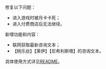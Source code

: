 修复以下问题：

- 进入游戏时被月卡卡死；
- 进入付费商店后无法继续。

新增功能和内容：

- 联网获取最新咨询文本；
- 【桃乐丝】【莱伊】【尼希利斯塔】的咨询文本。

具体使用方式详见[README](https://github.com/Zebartin/autoxjs-scripts/blob/master/NIKKE/README.md)。
